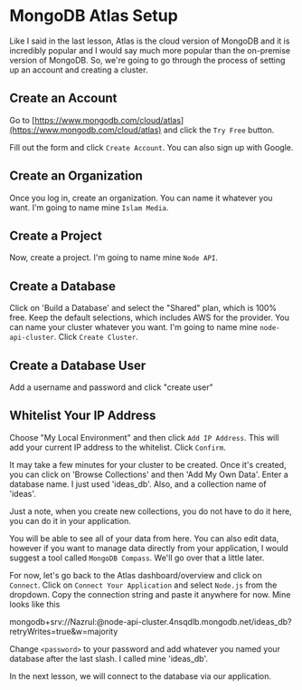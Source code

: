 # MongoDB Atlas Setup

Like I said in the last lesson, Atlas is the cloud version of MongoDB and it is incredibly popular and I would say much more popular than the on-premise version of MongoDB. So, we're going to go through the process of setting up an account and creating a cluster.

## Create an Account

Go to [https://www.mongodb.com/cloud/atlas](https://www.mongodb.com/cloud/atlas) and click the `Try Free` button.

Fill out the form and click `Create Account`. You can also sign up with Google.

## Create an Organization

Once you log in, create an organization. You can name it whatever you want. I'm going to name mine `Islam Media`.

## Create a Project

Now, create a project. I'm going to name mine `Node API`.

## Create a Database

Click on 'Build a Database' and select the "Shared" plan, which is 100% free. Keep the default selections, which includes AWS for the provider. You can name your cluster whatever you want. I'm going to name mine `node-api-cluster`. Click `Create Cluster`.

## Create a Database User

Add a username and password and click "create user"

## Whitelist Your IP Address

Choose "My Local Environment" and then click `Add IP Address`. This will add your current IP address to the whitelist. Click `Confirm`.

It may take a few minutes for your cluster to be created. Once it's created, you can click on 'Browse Collections' and then 'Add My Own Data'. Enter a database name. I just used 'ideas_db'. Also, and a collection name of 'ideas'.

Just a note, when you create new collections, you do not have to do it here, you can do it in your application.

You will be able to see all of your data from here. You can also edit data, however if you want to manage data directly from your application, I would suggest a tool called `MongoDB Compass`. We'll go over that a little later.

For now, let's go back to the Atlas dashboard/overview and click on `Connect`. Click on `Connect Your Application` and select `Node.js` from the dropdown. Copy the connection string and paste it anywhere for now. Mine looks like this

mongodb+srv://Nazrul:<password>@node-api-cluster.4nsqdlb.mongodb.net/ideas_db?retryWrites=true&w=majority

Change `<password>` to your password and add whatever you named your database after the last slash. I called mine 'ideas_db'.

In the next lesson, we will connect to the database via our application.
